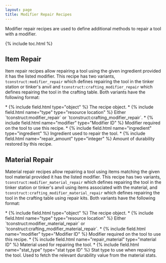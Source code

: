 ```yaml
---
layout: page
title: Modifier Repair Recipes
---
```

Modifier repair recipes are used to define additional methods to repair a tool with a modifier.

{% include toc.html %}

## Item Repair

Item repair recipes allow repairing a tool using the given ingredient provided it has the listed modifier. This recipe has two variants, `tconstruct:modifier_repair` which defines repairing the tool in the tinker station or tinker's anvil and `tconstruct:crafting_modifier_repair` which defines repairing the tool in the crafting table. Both variants have the following format:

<div class="treeview" markdown=1>
* {% include field.html type="object" %} The recipe object.
    * {% include field.html name="type" type="resource location" %} Either `tconstruct:modifier_repair` or `tconstruct:crafting_modifier_repair`.
    * {% include field.html name="modifier" type="Modifier ID" %} Modifier required on the tool to use this recipe.
    * {% include field.html name="ingredient" type="ingredient" %} Ingredient used to repair the tool.
    * {% include field.html name="repair_amount" type="integer" %} Amount of durability restored by this recipe.
</div>

## Material Repair

Material repair recipes allow repairing a tool using items matching the given tool material provided it has the listed modifier. This recipe has two variants, `tconstruct:modifier_material_repair` which defines repairing the tool in the tinker station or tinker's anvil using items associated with the material, and `tconstruct:crafting_modifier_material_repair` which defines repairing the tool in the crafting table using repair kits. Both variants have the following format:


<div class="treeview" markdown=1>
* {% include field.html type="object" %} The recipe object.
    * {% include field.html name="type" type="resource location" %} Either `tconstruct:modifier_material_repair` or `tconstruct:crafting_modifier_material_repair`.
    * {% include field.html name="modifier" type="Modifier ID" %} Modifier required on the tool to use this recipe.
    * {% include field.html name="repair_material" type="material ID" %} Material used for repairing the tool.
    * {% include field.html name="stat_type" type="stat type ID" %} Stat type to use when repairing the tool. Used to fetch the relevant durability value from the material stats.
</div>
